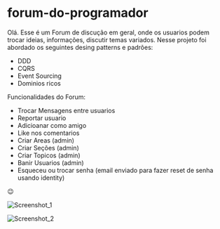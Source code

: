 # forum-do-programador
Olá.
Esse é um Forum de discução em geral, onde os usuarios podem trocar ideias, informações, discutir temas variados.
Nesse projeto foi abordado os seguintes desing patterns e padrões:

- DDD
- CQRS
- Event Sourcing
- Dominios ricos

Funcionalidades do Forum:

- Trocar Mensagens entre usuarios
- Reportar usuario
- Adicioanar como amigo
- Like nos comentarios
- Criar Areas (admin)
- Criar Seções (admin)
- Criar Topicos (admin)
- Banir Usuarios (admin)
- Esqueceu ou trocar senha (email enviado para fazer reset de senha usando identity)

😉

![Screenshot_1](https://user-images.githubusercontent.com/25139027/160302851-89e08fe7-b341-49f5-81ca-89168be273d2.png)

![Screenshot_2](https://user-images.githubusercontent.com/25139027/160303024-67273444-def4-4bc0-ac23-700545f18713.png)

